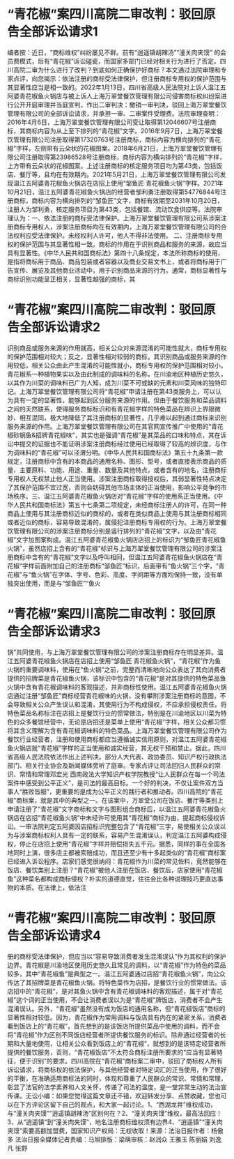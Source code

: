 # “青花椒”案四川高院二审改判：驳回原告全部诉讼请求1

编者按：近日，“商标维权”纠纷屡见不鲜。前有“逍遥镇胡辣汤”“潼关肉夹馍” 的会员费模式，后有“青花椒”诉讼碰瓷，而国家多部门已经对相关行为进行了否定。四川高院二审为什么进行了改判？到底如何正确保护好商标？本文通过法院审理和专家点评，向您揭示：依法注册的商标受法律保护，但注册商标专用权的保护范围与其显著性应当是相一致的。2022年1月13日，四川省高级人民法院对上诉人温江五阿婆青花椒鱼火锅店与被上诉人上海万翠堂餐饮管理有限公司侵害商标权纠纷案进行公开开庭审理并当庭宣判，作出二审判决：撤销一审判决，驳回上海万翠堂餐饮管理有限公司的全部诉讼请求，并承担一审、二审案件受理费。法院审理查明：2016年4月6日，上海万翠堂餐饮管理有限公司受让取得第12046607号注册商标，其商标内容为从上至下排列的“青花椒”文字。2016年9月7日，上海万翠堂餐饮管理有限公司注册取得第17320763号注册商标，商标内容为横向排列的“青花椒”字样，左侧带有云朵状的花椒图案。2018年6月21日，上海万翠堂餐饮管理有限公司注册取得第23986528号注册商标，商标内容为横向排列的“青花椒”字样，上方带有云朵状的花椒图案。上述注册商标的核定服务项目均为第43类，包括饭店、餐厅等，且均在有效期内。2021年5月21日，上海万翠堂餐饮管理有限公司发现温江五阿婆青花椒鱼火锅店在店招上使用“邹鱼匠 青花椒鱼火锅”字样。2021年10月21日，温江五阿婆青花椒鱼火锅店的经营者邹利勇注册取得第54776844号注册商标，商标内容为横向排列的“邹鱼匠”文字，商标有效期至2031年10月20日，注册人为邹利勇，核定服务项目为第43类，包括餐馆、流动饮食供应等。法院审理认为：一、依法注册的商标受法律保护。上海万翠堂餐饮管理有限公司系涉案注册商标专用权人，涉案注册商标均在有效期内，上海万翠堂餐饮管理有限公司的合法权利应受法律保护。未经权利人许可，他人不得非法使用。     二、注册商标专用权的保护范围与其显著性相一致。商标的作用在于识别商品和服务的来源，故应当具有显著性。《中华人民共和国商标法》第四十八条规定，本法所称商标的使用，是指将商标用于商品、商品包装或者容器以及商业交易文书上，或者将商标用于广告宣传、展览及其他商业活动中，用于识别商品来源的行为。通常，商标显著性与商标识别功能呈正相关，显著性越强的商标，其

# “青花椒”案四川高院二审改判：驳回原告全部诉讼请求2

识别商品或服务来源的作用就高，相关公众对来源混淆的可能性就大，商标专用权的保护范围相对较大；反之，显著性相对较弱的商标，其识别商品或服务来源的作用较低，相关公众由此产生混淆的可能性就小，商标专用权的保护范围相对较小。青花椒系一种植物果实以及由此制成的调味料的名称，在川渝地区种植历史悠久，以其作为川菜的调味料已广为人知，成为川菜不可或缺的元素和川菜风味的独特印记。上海万翠堂餐饮管理有限公司将“青花椒”申请注册在第43类服务上，可以认为具有一定的显著性，能够起到区分服务来源的作用。但由于餐饮服务和菜品调料之间的天然联系，使得服务商标标识和有青花椒字样的特色菜品在辨识上界限微妙、相互混同，极大地降低了其注册商标的显著性，几乎难以起到通过商标来识别服务来源的作用。上海万翠堂餐饮管理有限公司在其官网宣传推广中使用的“青花椒砂锅鱼&招牌青花椒味”，其实也是强调“青花椒”是其菜品的口味和特点，其在诉讼中提交的证据也不能证明涉案注册商标经过使用已经取得了较高的辨识度，与作为调味料的“青花椒”可以泾渭分明。《中华人民共和国商标法》第五十九条第一款规定，注册商标中含有的本商品的通用名称、图形、型号，或者直接表示商品的质量、主要原料、功能、用途、重量、数量及其他特点，或者含有的地名，注册商标专用权人无权禁止他人正当使用。涉案注册商标取得授权后，其弱显著性特点决定了其保护范围不宜过宽，否则会妨碍其他市场主体的正当使用，影响公平竞争的市场秩序。三、温江五阿婆青花椒鱼火锅店对“青花椒”字样的使用系正当使用。《中华人民共和国商标法》第五十七条第二项规定，未经商标注册人的许可，在同一种商品上使用与其注册商标近似的商标的，或者在类似商品上使用与其注册商标相同或者近似的商标，容易导致混淆的，属侵犯注册商标专用权的行为。上海万翠堂餐饮管理有限公司的涉案注册商标分别是竖行排列的“青花椒”文字，以及由“青花椒”文字加图案构成。温江五阿婆青花椒鱼火锅店店招上的标识为“邹鱼匠青花椒鱼火锅”，虽然店招上含有的“青花椒”标识与上海万翠堂餐饮管理有限公司的涉案注册商标中含有的“青花椒”文字以及呼叫相同，但温江五阿婆青花椒鱼火锅店在“青花椒”字样前面附加自己的注册商标“邹鱼匠”标识，后面带有“鱼火锅”三个字，“青花椒”与“鱼火锅”在字体、字号、色彩、高度、字间距等方面均保持一致，没有单独突出使用，而是与“邹鱼匠”“鱼火

# “青花椒”案四川高院二审改判：驳回原告全部诉讼请求3

锅”共同使用，与上海万翠堂餐饮管理有限公司的涉案注册商标存在明显差异。温江五阿婆青花椒鱼火锅店在店招上使用“邹鱼匠 青花椒鱼火锅”，“青花椒”作为鱼火锅的重要调味料，使用在“鱼火锅”之前，完整而清晰地向公众表达了其向消费者提供的招牌菜是青花椒鱼火锅，该标识中包含的“青花椒”是对其提供的特色菜品鱼火锅中含有青花椒调味料的客观描述，并非商标性使用。温江五阿婆青花椒鱼火锅店通过注册“邹鱼匠”商标经营青花椒味的火锅，没有攀附涉案注册商标的意图，不会导致相关公众产生误认和混淆，其使用行为不构成侵权，不应承担侵权责任。将特色菜品名称标注在店招上是餐饮行业的惯常做法，特别是在川渝地区以川菜为特色的众多餐馆经营中，无论是店招还是菜单上使用“青花椒”字样，相关公众都习惯将其含义理解为含有青花椒调味料的特色菜品。上海万翠堂餐饮管理有限公司作为餐饮行业经营者，注册和使用商标都应当遵循诚实信用原则，对温江五阿婆青花椒鱼火锅店就“青花椒”字样的正当使用和诚实经营，其无权干预和禁止。据此，四川省高级人民法院依法作出上述判决。部分人大代表、政协委员、知识产权行政执法部门、相关行业协会及新闻媒体旁听了庭审。专家点评让司法回归人民群众的常识、常情和常理邓宏光 西南政法大学知识产权学院教授“让人民群众在每一个司法案件中感受到公平正义”，是司法的最高目标。一个好的判决，不仅让案件双方当事人“胜败皆服”，更重要的是成为公平正义的践行者和推动者。四川高院的“青花椒”商标案，就是其中的典型之一。在该案中，万翠堂公司在饭店、餐厅等类别上申请注册了“青花椒”文字商标和文字与图形组合商标后，以温江五阿婆青花椒鱼火锅店在店招“青花椒鱼火锅”中未经许可使用其“青花椒”商标为由，提起商标侵权诉讼。一审法院判定五阿婆因店招标识完整包含了“青花椒”三字，易使相关公众误以为与涉案商标权利人具有一定的联系，容易产生混淆误认，判定温江五阿婆构成侵权，停止在店招上使用“青花椒”字样并赔偿损失五千元。据悉，同样的事在全国各地同时上演，很多店主都被索赔成功，而且还至少有十多起类似的“青花椒”商标案已经进入诉讼程序。店家们感觉很纳闷：青花椒作为川菜的常见佐料，竟然能够在饭店、餐饮类别上注册？“青花椒”被他人注册在饭店、餐饮后，店家使用“青花椒鱼”这种菜名都构成商标侵权？朴实的道德直觉，往往会比各种说理技巧更直达事物的本质。在法律上，依法注

# “青花椒”案四川高院二审改判：驳回原告全部诉讼请求4

册的商标受法律保护，但应当以“容易导致消费者发生混淆误认”作为其权利的保护边界。青花椒是川渝地区使用历史悠久且常见的调料，以“青花椒”作为特色的菜品较多，其中“青花椒鱼”是典型之一。温江五阿婆通过店招“青花椒鱼火锅”，向公众传达了其招牌菜是青花椒鱼火锅。将特色菜作为店招，是餐饮行业的惯常做法。该店招中的“青花椒”，是对其鱼火锅中含有青花椒调味料的客观描述，属于对“青花椒”这个词的正当使用，不会让消费者误以为是“青花椒”牌饭店，消费者不会产生混淆误认。另外，“青花椒”虽然没有成为饭店的通用名称，但“青花椒饭店”商标的显著性相对较低。因为，青花椒作为常用调料与饭店具有内在的紧密关系，消费者看到饭店上的“青花椒”，首先想到的是该饭店所提供菜品中使用的调料，而不会将“青花椒”作为区别不同饭店经营者所提供餐饮服务的标识。除非通过经营者的长期和大量地使用，让相关公众看到饭店上的“青花椒”，就想到的是该特定经营者所提供的餐饮服务，否则，“青花椒饭店”不太符合商标注册所要求的“应当有显著特征，便于识别”的要求。四川高院在“青花椒”商标案二审中，驳回了商标权人所有诉讼请求，将商标权的依法保护，与其他经营者对特定词汇的正当使用，作了很好的平衡，在准确适用商标法的同时，体现和尊重了人民群众的常识、常情和常理，彰显了法官的法学素养和人文关怀，传递了司法的温度，是一堂非常生动的法治宣传课。无讼小编：如果您觉得这篇文章还不错，欢迎转发分享、点赞收藏，您也可以在下方评论区留下自己的观点，和大家一起讨论。1、“西湖龙井”维权成功，与“潼关肉夹馍”“逍遥镇胡辣汤”区别何在？2、“潼关肉夹馍”维权，最高法回应！3、从“逍遥镇”到“潼关肉夹馍”，地名注册商标维权须有边界4、“逍遥镇”“潼关肉夹馍”索要高额加盟费，国家知识产权局：无权收取！来源：法治日报作者：杨傲多 法治日报全媒体记者责编：马旭排版：梁萌审核：赵润众 王雅玉 陈丽娟 刘逸凡 张野

